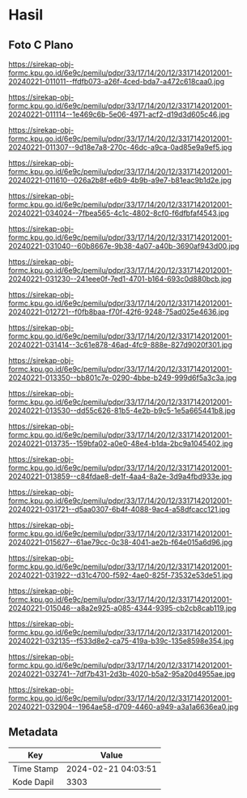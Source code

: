 # Hasil

## Foto C Plano

https://sirekap-obj-formc.kpu.go.id/6e9c/pemilu/pdpr/33/17/14/20/12/3317142012001-20240221-011011--ffdfb073-a26f-4ced-bda7-a472c618caa0.jpg

https://sirekap-obj-formc.kpu.go.id/6e9c/pemilu/pdpr/33/17/14/20/12/3317142012001-20240221-011114--1e469c6b-5e06-4971-acf2-d19d3d605c46.jpg

https://sirekap-obj-formc.kpu.go.id/6e9c/pemilu/pdpr/33/17/14/20/12/3317142012001-20240221-011307--9d18e7a8-270c-46dc-a9ca-0ad85e9a9ef5.jpg

https://sirekap-obj-formc.kpu.go.id/6e9c/pemilu/pdpr/33/17/14/20/12/3317142012001-20240221-011610--026a2b8f-e6b9-4b9b-a9e7-b81eac9b1d2e.jpg

https://sirekap-obj-formc.kpu.go.id/6e9c/pemilu/pdpr/33/17/14/20/12/3317142012001-20240221-034024--7fbea565-4c1c-4802-8cf0-f6dfbfaf4543.jpg

https://sirekap-obj-formc.kpu.go.id/6e9c/pemilu/pdpr/33/17/14/20/12/3317142012001-20240221-031040--60b8667e-9b38-4a07-a40b-3690af943d00.jpg

https://sirekap-obj-formc.kpu.go.id/6e9c/pemilu/pdpr/33/17/14/20/12/3317142012001-20240221-031230--241eee0f-7ed1-4701-b164-693c0d880bcb.jpg

https://sirekap-obj-formc.kpu.go.id/6e9c/pemilu/pdpr/33/17/14/20/12/3317142012001-20240221-012721--f0fb8baa-f70f-42f6-9248-75ad025e4636.jpg

https://sirekap-obj-formc.kpu.go.id/6e9c/pemilu/pdpr/33/17/14/20/12/3317142012001-20240221-031414--3c61e878-46ad-4fc9-888e-827d9020f301.jpg

https://sirekap-obj-formc.kpu.go.id/6e9c/pemilu/pdpr/33/17/14/20/12/3317142012001-20240221-013350--bb801c7e-0290-4bbe-b249-999d6f5a3c3a.jpg

https://sirekap-obj-formc.kpu.go.id/6e9c/pemilu/pdpr/33/17/14/20/12/3317142012001-20240221-013530--dd55c626-81b5-4e2b-b9c5-1e5a665441b8.jpg

https://sirekap-obj-formc.kpu.go.id/6e9c/pemilu/pdpr/33/17/14/20/12/3317142012001-20240221-013735--159bfa02-a0e0-48e4-b1da-2bc9a1045402.jpg

https://sirekap-obj-formc.kpu.go.id/6e9c/pemilu/pdpr/33/17/14/20/12/3317142012001-20240221-013859--c84fdae8-de1f-4aa4-8a2e-3d9a4fbd933e.jpg

https://sirekap-obj-formc.kpu.go.id/6e9c/pemilu/pdpr/33/17/14/20/12/3317142012001-20240221-031721--d5aa0307-6b4f-4088-9ac4-a58dfcacc121.jpg

https://sirekap-obj-formc.kpu.go.id/6e9c/pemilu/pdpr/33/17/14/20/12/3317142012001-20240221-015627--61ae79cc-0c38-4041-ae2b-f64e015a6d96.jpg

https://sirekap-obj-formc.kpu.go.id/6e9c/pemilu/pdpr/33/17/14/20/12/3317142012001-20240221-031922--d31c4700-f592-4ae0-825f-73532e53de51.jpg

https://sirekap-obj-formc.kpu.go.id/6e9c/pemilu/pdpr/33/17/14/20/12/3317142012001-20240221-015046--a8a2e925-a085-4344-9395-cb2cb8cab119.jpg

https://sirekap-obj-formc.kpu.go.id/6e9c/pemilu/pdpr/33/17/14/20/12/3317142012001-20240221-032135--f533d8e2-ca75-419a-b39c-135e8598e354.jpg

https://sirekap-obj-formc.kpu.go.id/6e9c/pemilu/pdpr/33/17/14/20/12/3317142012001-20240221-032741--7df7b431-2d3b-4020-b5a2-95a20d4955ae.jpg

https://sirekap-obj-formc.kpu.go.id/6e9c/pemilu/pdpr/33/17/14/20/12/3317142012001-20240221-032904--1964ae58-d709-4460-a949-a3a1a6636ea0.jpg


## Metadata

| Key        | Value               |
| ---------- | ------------------- |
| Time Stamp | 2024-02-21 04:03:51 |
| Kode Dapil | 3303                |



